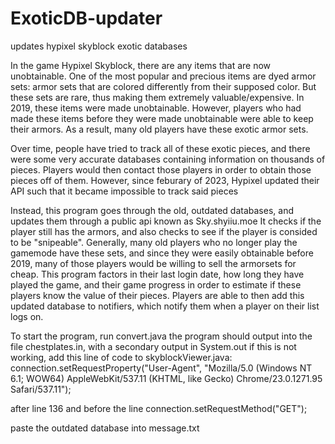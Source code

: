 # ExoticDB-updater
updates hypixel skyblock exotic databases


In the game Hypixel Skyblock, there are any items that are now unobtainable.
One of the most popular and precious items are dyed armor sets: armor sets
that are colored differently from their supposed color. But these sets are rare, 
thus making them extremely valuable/expensive. 
In 2019, these items were made unobtainable. However, players who had made these items
before they were made unobtainable were able to keep their armors. As a result, many old players
have these exotic armor sets.

Over time, people have tried to track all of these exotic pieces, and there were some very accurate databases
containing information on thousands of pieces. Players would then contact those players in order to obtain those pieces off of them.
However, since feburary of 2023, Hypixel updated their API such that it became impossible to track said pieces


Instead, this program goes through the old, outdated databases, and updates them through a public api known as Sky.shyiiu.moe 
It checks if the player still has the armors, and also checks to see if the player is consided to be "snipeable".
Generally, many old players who no longer play the gamemode have these sets, and since they were easily obtainable before 2019,
many of those players would be willing to sell the armorsets for cheap. This program factors in their last login date, how long they have played the game,
and their game progress in order to estimate if these players know the value of their pieces. Players are able to then add this updated database to notifiers,
which notify them when a player on their list logs on. 

To start the program, run convert.java
the program should output into the file chestplates.in, with a secondary output in System.out
if this is not working, add this line of code to skyblockViewer.java:
connection.setRequestProperty("User-Agent", "Mozilla/5.0 (Windows NT 6.1; WOW64) AppleWebKit/537.11 (KHTML, like Gecko) Chrome/23.0.1271.95 Safari/537.11");

after line 136
and before the line connection.setRequestMethod("GET");

paste the outdated database into message.txt
